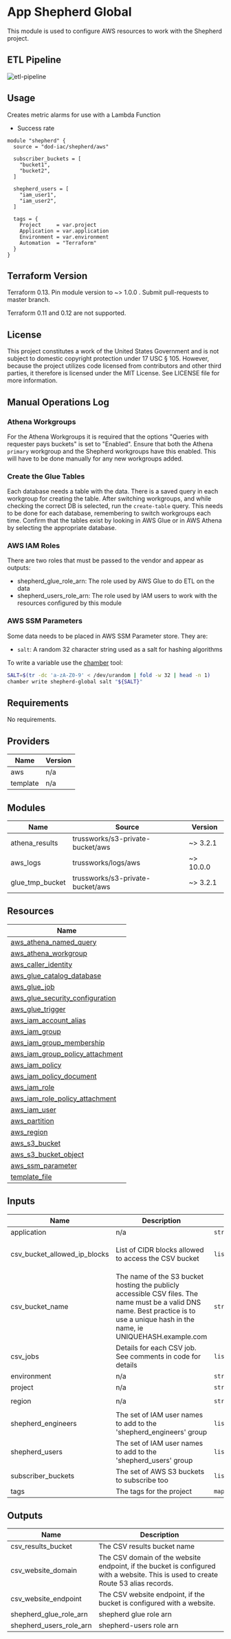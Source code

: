 
# App Shepherd Global

This module is used to configure AWS resources to work with the Shepherd project.

## ETL Pipeline

![etl-pipeline](./images/etlpipeline.png)

## Usage

Creates metric alarms for use with a Lambda Function

* Success rate

```hcl
module "shepherd" {
  source = "dod-iac/shepherd/aws"

  subscriber_buckets = [
    "bucket1",
    "bucket2",
  ]

  shepherd_users = [
    "iam_user1",
    "iam_user2",
  ]

  tags = {
    Project     = var.project
    Application = var.application
    Environment = var.environment
    Automation  = "Terraform"
  }
}
```

## Terraform Version

Terraform 0.13. Pin module version to ~> 1.0.0 . Submit pull-requests to master branch.

Terraform 0.11 and 0.12 are not supported.

## License

This project constitutes a work of the United States Government and is not subject to domestic copyright protection under 17 USC § 105.  However, because the project utilizes code licensed from contributors and other third parties, it therefore is licensed under the MIT License.  See LICENSE file for more information.

## Manual Operations Log

### Athena Workgroups

For the Athena Workgroups it is required that the options "Queries with requester pays buckets" is set to "Enabled". Ensure that both the Athena `primary` workgroup and the Shepherd workgroups have this enabled. This will have to be done manually for any new workgroups added.

### Create the Glue Tables

Each database needs a table with the data. There is a saved query in each workgroup for creating the table. After switching workgroups, and while checking the correct DB is selected, run the `create-table` query. This needs to be done for each database, remembering to switch workgroups each time. Confirm that the tables exist by looking in AWS Glue or in AWS Athena by selecting the appropriate database.

### AWS IAM Roles

There are two roles that must be passed to the vendor and appear as outputs:

* shepherd\_glue\_role\_arn: The role used by AWS Glue to do ETL on the data
* shepherd\_users\_role\_arn: The role used by IAM users to work with the resources configured by this module

### AWS SSM Parameters

Some data needs to be placed in AWS SSM Parameter store. They are:

* `salt`: A random 32 character string used as a salt for hashing algorithms

To write a variable use the [chamber](https://github.com/segmentio/chamber) tool:

```sh
SALT=$(tr -dc 'a-zA-Z0-9' < /dev/urandom | fold -w 32 | head -n 1)
chamber write shepherd-global salt "${SALT}"
```

## Requirements

No requirements.

## Providers

| Name | Version |
|------|---------|
| aws | n/a |
| template | n/a |

## Modules

| Name | Source | Version |
|------|--------|---------|
| athena_results | trussworks/s3-private-bucket/aws | ~> 3.2.1 |
| aws_logs | trussworks/logs/aws | ~> 10.0.0 |
| glue_tmp_bucket | trussworks/s3-private-bucket/aws | ~> 3.2.1 |

## Resources

| Name |
|------|
| [aws_athena_named_query](https://registry.terraform.io/providers/hashicorp/aws/latest/docs/resources/athena_named_query) |
| [aws_athena_workgroup](https://registry.terraform.io/providers/hashicorp/aws/latest/docs/resources/athena_workgroup) |
| [aws_caller_identity](https://registry.terraform.io/providers/hashicorp/aws/latest/docs/data-sources/caller_identity) |
| [aws_glue_catalog_database](https://registry.terraform.io/providers/hashicorp/aws/latest/docs/resources/glue_catalog_database) |
| [aws_glue_job](https://registry.terraform.io/providers/hashicorp/aws/latest/docs/resources/glue_job) |
| [aws_glue_security_configuration](https://registry.terraform.io/providers/hashicorp/aws/latest/docs/resources/glue_security_configuration) |
| [aws_glue_trigger](https://registry.terraform.io/providers/hashicorp/aws/latest/docs/resources/glue_trigger) |
| [aws_iam_account_alias](https://registry.terraform.io/providers/hashicorp/aws/latest/docs/data-sources/iam_account_alias) |
| [aws_iam_group](https://registry.terraform.io/providers/hashicorp/aws/latest/docs/resources/iam_group) |
| [aws_iam_group_membership](https://registry.terraform.io/providers/hashicorp/aws/latest/docs/resources/iam_group_membership) |
| [aws_iam_group_policy_attachment](https://registry.terraform.io/providers/hashicorp/aws/latest/docs/resources/iam_group_policy_attachment) |
| [aws_iam_policy](https://registry.terraform.io/providers/hashicorp/aws/latest/docs/resources/iam_policy) |
| [aws_iam_policy_document](https://registry.terraform.io/providers/hashicorp/aws/latest/docs/data-sources/iam_policy_document) |
| [aws_iam_role](https://registry.terraform.io/providers/hashicorp/aws/latest/docs/resources/iam_role) |
| [aws_iam_role_policy_attachment](https://registry.terraform.io/providers/hashicorp/aws/latest/docs/resources/iam_role_policy_attachment) |
| [aws_iam_user](https://registry.terraform.io/providers/hashicorp/aws/latest/docs/data-sources/iam_user) |
| [aws_partition](https://registry.terraform.io/providers/hashicorp/aws/latest/docs/data-sources/partition) |
| [aws_region](https://registry.terraform.io/providers/hashicorp/aws/latest/docs/data-sources/region) |
| [aws_s3_bucket](https://registry.terraform.io/providers/hashicorp/aws/latest/docs/resources/s3_bucket) |
| [aws_s3_bucket_object](https://registry.terraform.io/providers/hashicorp/aws/latest/docs/resources/s3_bucket_object) |
| [aws_ssm_parameter](https://registry.terraform.io/providers/hashicorp/aws/latest/docs/data-sources/ssm_parameter) |
| [template_file](https://registry.terraform.io/providers/hashicorp/template/latest/docs/data-sources/file) |

## Inputs

| Name | Description | Type | Default | Required |
|------|-------------|------|---------|:--------:|
| application | n/a | `string` | `"shepherd"` | no |
| csv\_bucket\_allowed\_ip\_blocks | List of CIDR blocks allowed to access the CSV bucket | `list(string)` | <pre>[<br>  "0.0.0.0/0"<br>]</pre> | no |
| csv\_bucket\_name | The name of the S3 bucket hosting the publicly accessible CSV files. The name must be a valid DNS name. Best practice is to use a unique hash in the name, ie UNIQUEHASH.example.com | `string` | `""` | no |
| csv\_jobs | Details for each CSV job. See comments in code for details | `list(map(string))` | `[]` | no |
| environment | n/a | `string` | `"global"` | no |
| project | n/a | `string` | `"shepherd"` | no |
| region | n/a | `string` | `"us-gov-west-1"` | no |
| shepherd\_engineers | The set of IAM user names to add to the 'shepherd\_engineers' group | `list(string)` | `[]` | no |
| shepherd\_users | The set of IAM user names to add to the 'shepherd\_users' group | `list(string)` | `[]` | no |
| subscriber\_buckets | The set of AWS S3 buckets to subscribe too | `list(string)` | `[]` | no |
| tags | The tags for the project | `map(string)` | `{}` | no |

## Outputs

| Name | Description |
|------|-------------|
| csv\_results\_bucket | The CSV results bucket name |
| csv\_website\_domain | The CSV domain of the website endpoint, if the bucket is configured with a website. This is used to create Route 53 alias records. |
| csv\_website\_endpoint | The CSV website endpoint, if the bucket is configured with a website. |
| shepherd\_glue\_role\_arn | shepherd glue role arn |
| shepherd\_users\_role\_arn | shepherd-users role arn |
